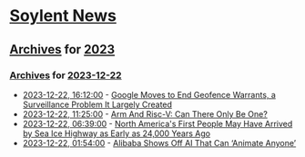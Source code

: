 # [Soylent News](../../../README.md)

## [Archives](../../index.md) for [2023](../index.md)

### [Archives](../../index.md) for [2023-12-22](index.md)

* [2023-12-22, 16:12:00](https://soylentnews.org/article.pl?sid=23/12/21/033253&from=rss) - [Google Moves to End Geofence Warrants, a Surveillance Problem It Largely Created](https://soylentnews.org/article.pl?sid=23/12/21/033253&from=rss)
* [2023-12-22, 11:25:00](https://soylentnews.org/article.pl?sid=23/12/21/0257238&from=rss) - [Arm And Risc-V: Can There Only Be One?](https://soylentnews.org/article.pl?sid=23/12/21/0257238&from=rss)
* [2023-12-22, 06:39:00](https://soylentnews.org/article.pl?sid=23/12/21/0253209&from=rss) - [North America's First People May Have Arrived by Sea Ice Highway as Early as 24,000 Years Ago](https://soylentnews.org/article.pl?sid=23/12/21/0253209&from=rss)
* [2023-12-22, 01:54:00](https://soylentnews.org/article.pl?sid=23/12/21/0238254&from=rss) - [Alibaba Shows Off AI That Can ‘Animate Anyone’](https://soylentnews.org/article.pl?sid=23/12/21/0238254&from=rss)
